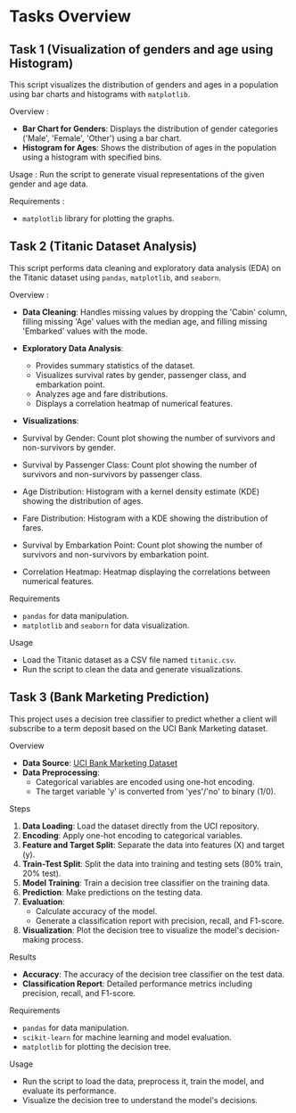 # Tasks Overview


## Task 1 (Visualization of genders and age using Histogram)
This script visualizes the distribution of genders and ages in a population using bar charts and histograms with `matplotlib`.

Overview :
- **Bar Chart for Genders**: Displays the distribution of gender categories ('Male', 'Female', 'Other') using a bar chart.
- **Histogram for Ages**: Shows the distribution of ages in the population using a histogram with specified bins.
  
Usage :
Run the script to generate visual representations of the given gender and age data.

Requirements :
- `matplotlib` library for plotting the graphs.




## Task 2 (Titanic Dataset Analysis)
This script performs data cleaning and exploratory data analysis (EDA) on the Titanic dataset using `pandas`, `matplotlib`, and `seaborn`.

Overview :
- **Data Cleaning**: Handles missing values by dropping the 'Cabin' column, filling missing 'Age' values with the median age, and filling missing 'Embarked' values with the mode.
  
- **Exploratory Data Analysis**: 
  - Provides summary statistics of the dataset.
  - Visualizes survival rates by gender, passenger class, and embarkation point.
  - Analyzes age and fare distributions.
  - Displays a correlation heatmap of numerical features.
    
- **Visualizations**:
- Survival by Gender: Count plot showing the number of survivors and non-survivors by gender.
- Survival by Passenger Class: Count plot showing the number of survivors and non-survivors by passenger class.
- Age Distribution: Histogram with a kernel density estimate (KDE) showing the distribution of ages.
- Fare Distribution: Histogram with a KDE showing the distribution of fares.
- Survival by Embarkation Point: Count plot showing the number of survivors and non-survivors by embarkation point.
- Correlation Heatmap: Heatmap displaying the correlations between numerical features.
  
Requirements
- `pandas` for data manipulation.
- `matplotlib` and `seaborn` for data visualization.
  
Usage
- Load the Titanic dataset as a CSV file named `titanic.csv`.
- Run the script to clean the data and generate visualizations.




## Task 3 (Bank Marketing Prediction)
This project uses a decision tree classifier to predict whether a client will subscribe to a term deposit based on the UCI Bank Marketing dataset.

Overview
- **Data Source**: [UCI Bank Marketing Dataset](https://archive.ics.uci.edu/ml/datasets/Bank+Marketing)
- **Data Preprocessing**:
  - Categorical variables are encoded using one-hot encoding.
  - The target variable 'y' is converted from 'yes'/'no' to binary (1/0).

Steps
1. **Data Loading**: Load the dataset directly from the UCI repository.
2. **Encoding**: Apply one-hot encoding to categorical variables.
3. **Feature and Target Split**: Separate the data into features (X) and target (y).
4. **Train-Test Split**: Split the data into training and testing sets (80% train, 20% test).
5. **Model Training**: Train a decision tree classifier on the training data.
6. **Prediction**: Make predictions on the testing data.
7. **Evaluation**: 
   - Calculate accuracy of the model.
   - Generate a classification report with precision, recall, and F1-score.
8. **Visualization**: Plot the decision tree to visualize the model's decision-making process.

Results
- **Accuracy**: The accuracy of the decision tree classifier on the test data.
- **Classification Report**: Detailed performance metrics including precision, recall, and F1-score.

Requirements
- `pandas` for data manipulation.
- `scikit-learn` for machine learning and model evaluation.
- `matplotlib` for plotting the decision tree.

Usage
- Run the script to load the data, preprocess it, train the model, and evaluate its performance.
- Visualize the decision tree to understand the model's decisions.


